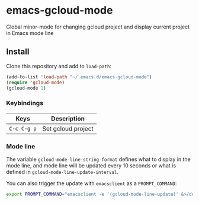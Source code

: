 # emacs-gcloud-mode

Global minor-mode for changing gcloud project and display current project in Emacs mode line

## Install

Clone this repository and add to `load-path`:
```lisp
(add-to-list 'load-path "~/.emacs.d/emacs-gcloud-mode")
(require 'gcloud-mode)
(gcloud-mode 1)
```

### Keybindings

| Keys        | Description               |
| ---------   | ------------------------- |
| `C-c C-g p` | Set gcloud project        |

### Mode line

The variable `gcloud-mode-line-string-format` defines what to display in the mode line, and
mode line will be updated every 10 seconds or what is defined in
`gcloud-mode-line-update-interval`.

You can also trigger the update with `emacsclient` as a `PROMPT_COMMAND`:

```bash
export PROMPT_COMMAND="emacsclient -e '(gcloud-mode-line-update)' &>/dev/null"
```
